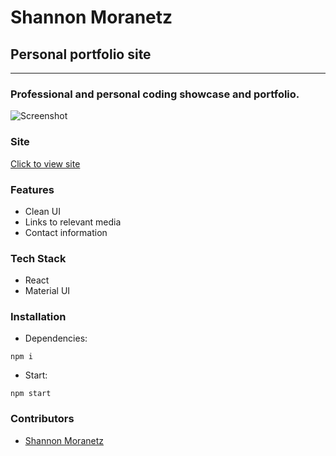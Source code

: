 # Shannon Moranetz

## Personal portfolio site

* * *

### Professional and personal coding showcase and portfolio.

![Screenshot](https://i.imgur.com/8rUMV8H.jpg)

### Site

[Click to view site](https://www.google.com) 

### Features

*   Clean UI
*   Links to relevant media
*   Contact information

### Tech Stack

*   React
*   Material UI

### Installation

* Dependencies:
```
npm i
```
* Start:
```
npm start
```

### Contributors

* [Shannon Moranetz](https://github.com/shannonmoranetz)